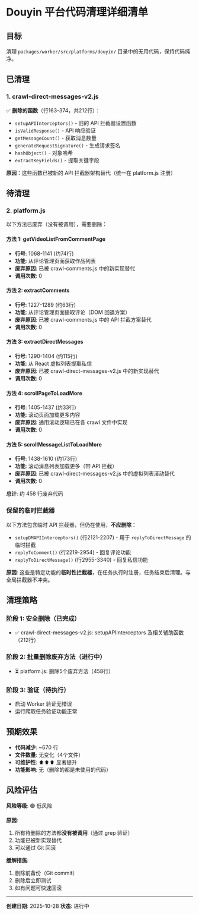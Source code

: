 # Douyin 平台代码清理详细清单

## 目标

清理 `packages/worker/src/platforms/douyin/` 目录中的无用代码，保持代码纯净。

## 已清理

### 1. crawl-direct-messages-v2.js

✅ **删除的函数**（行163-374，共212行）：
- `setupAPIInterceptors()` - 旧的 API 拦截器设置函数
- `isValidResponse()` - API 响应验证
- `getMessageCount()` - 获取消息数量
- `generateRequestSignature()` - 生成请求签名
- `hashObject()` - 对象哈希
- `extractKeyFields()` - 提取关键字段

**原因**：这些函数已被新的 API 拦截器架构替代（统一在 platform.js 注册）

## 待清理

### 2. platform.js

以下方法已废弃（没有被调用），需要删除：

#### 方法 1: getVideoListFromCommentPage
- **行号**: 1068-1141 (约74行)
- **功能**: 从评论管理页面获取作品列表
- **废弃原因**: 已被 crawl-comments.js 中的新实现替代
- **调用次数**: 0

#### 方法 2: extractComments
- **行号**: 1227-1289 (约63行)
- **功能**: 从评论管理页面提取评论（DOM 回退方案）
- **废弃原因**: 已被 crawl-comments.js 中的 API 拦截方案替代
- **调用次数**: 0

#### 方法 3: extractDirectMessages
- **行号**: 1290-1404 (约115行)
- **功能**: 从 React 虚拟列表提取私信
- **废弃原因**: 已被 crawl-direct-messages-v2.js 中的新实现替代
- **调用次数**: 0

#### 方法 4: scrollPageToLoadMore
- **行号**: 1405-1437 (约33行)
- **功能**: 滚动页面加载更多内容
- **废弃原因**: 通用滚动逻辑已在各 crawl 文件中实现
- **调用次数**: 0

#### 方法 5: scrollMessageListToLoadMore
- **行号**: 1438-1610 (约173行)
- **功能**: 滚动消息列表加载更多（带 API 拦截）
- **废弃原因**: 已被 crawl-direct-messages-v2.js 中的虚拟列表滚动替代
- **调用次数**: 0

**总计**: 约 458 行废弃代码

### 保留的临时拦截器

以下方法包含临时 API 拦截器，但仍在使用，**不应删除**：

- `setupDMAPIInterceptors()` (行2121-2207) - 用于 `replyToDirectMessage` 的临时拦截
- `replyToComment()` (行2219-2954) - 回复评论功能
- `replyToDirectMessage()` (行2955-3340) - 回复私信功能

**原因**: 这些是特定功能的**临时性拦截器**，在任务执行时注册，任务结束后清理。与全局拦截器不冲突。

## 清理策略

### 阶段 1: 安全删除（已完成）
- ✅ crawl-direct-messages-v2.js: setupAPIInterceptors 及相关辅助函数（212行）

### 阶段 2: 批量删除废弃方法（进行中）
- ⏳ platform.js: 删除5个废弃方法（458行）

### 阶段 3: 验证（待执行）
- 启动 Worker 验证无错误
- 运行爬取任务验证功能正常

## 预期效果

- **代码减少**: ~670 行
- **文件数量**: 无变化（4个文件）
- **可维护性**: ⬆️⬆️⬆️ 显著提升
- **功能影响**: 无（删除的都是未使用的代码）

## 风险评估

**风险等级**: 🟢 低风险

**原因**:
1. 所有待删除的方法都**没有被调用**（通过 grep 验证）
2. 功能已被新实现替代
3. 可以通过 Git 回滚

**缓解措施**:
1. 删除前备份（Git commit）
2. 删除后立即测试
3. 如有问题可快速回滚

---

**创建日期**: 2025-10-28
**状态**: 进行中
